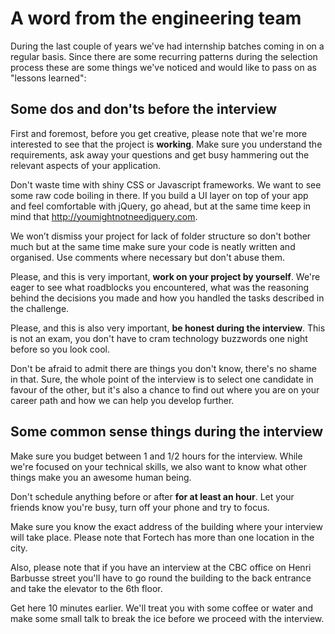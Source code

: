 # A word from the engineering team

During the last couple of years we've had internship batches coming in on a regular basis. Since there are some recurring patterns during the selection process these are some things we've noticed and would like to pass on as "lessons learned":

## Some dos and don'ts before the interview
First and foremost, before you get creative, please note that we're more interested to see that the project is **working**. Make sure you understand the requirements, ask away your questions and get busy hammering out the relevant aspects of your application.

Don't waste time with shiny CSS or Javascript frameworks. We want to see some raw code boiling in there. If you build a UI layer on top of your app and feel comfortable with jQuery, go ahead, but at the same time keep in mind that http://youmightnotneedjquery.com.

We won’t dismiss your project for lack of folder structure so don't bother much but at the same time make sure your code is neatly written and organised. Use comments where necessary but don't abuse them.

Please, and this is very important, **work on your project by yourself**. We're eager to see what roadblocks you encountered, what was the reasoning behind the decisions you made and how you handled the tasks described in the challenge.

Please, and this is also very important, **be honest during the interview**. This is not an exam, you don't have to cram technology buzzwords one night before so you look cool.

Don't be afraid to admit there are things you don't know, there's no shame in that. Sure, the whole point of the interview is to select one candidate in favour of the other, but it's also a chance to find out where you are on your career path and how we can help you develop further. 

## Some common sense things during the interview
Make sure you budget between 1 and 1/2 hours for the interview. While we're focused on your technical skills, we also want to know what other things make you an awesome human being.

Don't schedule anything before or after **for at least an hour**. Let your friends know you're busy, turn off your phone and try to focus. 

Make sure you know the exact address of the building where your interview will take place. Please note that Fortech has more than one location in the city.

Also, please note that if you have an interview at the CBC office on Henri Barbusse street you'll have to go round the building to the back entrance and take the elevator to the 6th floor. 

Get here 10 minutes earlier. We'll treat you with some coffee or water and make some small talk to break the ice before we proceed with the interview. 

